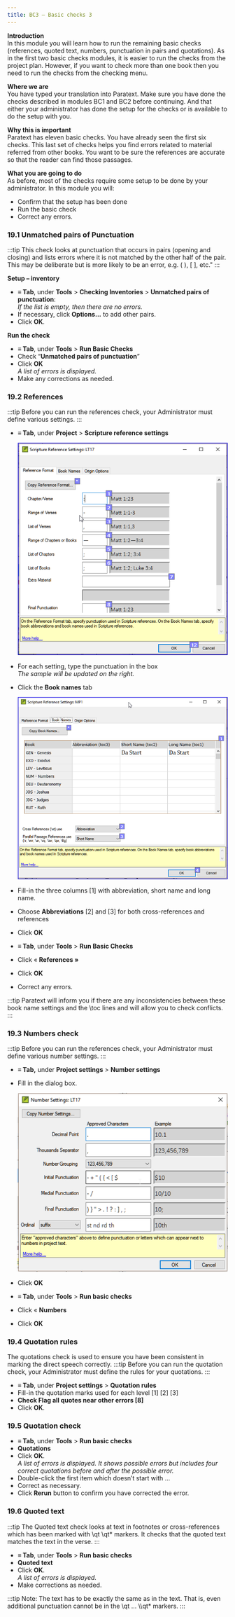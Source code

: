 ```yaml
---
title: BC3 – Basic checks 3
---
```

**Introduction**  
In this module you will learn how to run the remaining basic checks (references, quoted text, numbers, punctuation in pairs and quotations). As in the first two basic checks modules, it is easier to run the checks from the project plan. However, if you want to check more than one book then you need to run the checks from the checking menu.

**Where we are**  
You have typed your translation into Paratext. Make sure you have done the checks described in modules BC1 and BC2 before continuing. And that either your administrator has done the setup for the checks or is available to do the setup with you.

**Why this is important**  
Paratext has eleven basic checks. You have already seen the first six checks. This last set of checks helps you find errors related to material referred from other books. You want to be sure the references are accurate so that the reader can find those passages.

**What you are going to do**  
As before, most of the checks require some setup to be done by your administrator. In this module you will:

-   Confirm that the setup has been done
-   Run the basic check
-   Correct any errors.

### 19.1 Unmatched pairs of Punctuation
:::tip
This check looks at punctuation that occurs in pairs (opening and closing) and lists errors where it is not matched by the other half of the pair. This may be deliberate but is more likely to be an error, e.g. ( ), [ ], etc."
:::

**Setup – inventory**  
-   **≡ Tab**, under **Tools** \> **Checking Inventories** \> **Unmatched pairs of punctuation**:  
    *If the list is empty, then there are no errors.*
-   If necessary, click **Options...** to add other pairs.
-   Click **OK**.

**Run the check**  
-   **≡ Tab**, under **Tools** \> **Run Basic Checks**
-   Check “**Unmatched pairs of punctuation**”
-   Click **OK**  
    *A list of errors is displayed.*
-   Make any corrections as needed.

### 19.2 References
:::tip
Before you can run the references check, your Administrator must define various settings.
:::
-   **≡ Tab**, under **Project** \> **Scripture reference settings**

    ![](media/3c1285a01332fb29eae740742aa7e93f.png)

-   For each setting, type the punctuation in the box  
    *The sample will be updated on the right.*
-   Click the **Book names** tab

    ![](media/467ba2802d10332431011d3088c21007.png)

-   Fill-in the three columns [1] with abbreviation, short name and long name.
-   Choose **Abbreviations** [2] and [3] for both cross-references and references
-   Click **OK**
-   **≡ Tab**, under **Tools** \> **Run Basic Checks**
-   Click « **References »**
-   Click **OK**
-   Correct any errors.

:::tip
Paratext will inform you if there are any inconsistencies between these book name settings and the \\toc lines and will allow you to check conflicts.
:::
### 19.3 Numbers check
:::tip
Before you can run the references check, your Administrator must define various number settings.
:::
-   **≡ Tab,** under **Project settings** \> **Number settings**
-   Fill in the dialog box.

    ![](media/4b329d472418ce7ddd29314a741ea75c.png)

-   Click **OK**
-   **≡ Tab**, under **Tools** \> **Run basic checks**
-   Click « **Numbers**
-   Click **OK**

### 19.4 Quotation rules

The quotations check is used to ensure you have been consistent in marking the direct speech correctly.
:::tip
Before you can run the quotation check, your Administrator must define the rules for your quotations.
:::
-   **≡ Tab**, under **Project settings** \> **Quotation rules**
-   Fill-in the quotation marks used for each level [1] [2] [3]
-   **Check Flag all quotes near other errors [8]**
-   Click **OK**.

### 19.5 Quotation check

-   **≡ Tab**, under **Tools** \> **Run basic checks**
-   **Quotations**
-   Click **OK**.  
    *A list of errors is displayed. It shows possible errors but includes four correct quotations before and after the possible error.*
-   Double-click the first item which doesn’t start with ...
-   Correct as necessary.
-   Click **Rerun** button to confirm you have corrected the error.

### 19.6 Quoted text
:::tip
The Quoted text check looks at text in footnotes or cross-references which has been marked with \\qt \\qt\* markers. It checks that the quoted text matches the text in the verse.
:::
-   **≡ Tab**, under **Tools** \> **Run basic checks**
-   **Quoted text**
-   Click **OK**.  
    *A list of errors is displayed.*
-   Make corrections as needed.

:::tip
Note: The text has to be exactly the same as in the text. That is, even additional punctuation cannot be in the \\qt … \\\\qt\* markers.
:::

